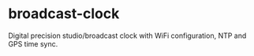 # broadcast-clock
Digital precision studio/broadcast clock with WiFi configuration, NTP and GPS time sync.

